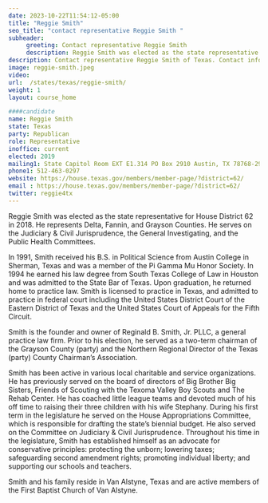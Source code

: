 ```yaml
---
date: 2023-10-22T11:54:12-05:00
title: "Reggie Smith"
seo_title: "contact representative Reggie Smith "
subheader:
     greeting: Contact representative Reggie Smith
     description: Reggie Smith was elected as the state representative for House District 62 in 2018. He represents Delta, Fannin, and Grayson Counties. He serves on the Judiciary & Civil Jurisprudence, the General Investigating, and the Public Health Committees.
description: Contact representative Reggie Smith of Texas. Contact information for Reggie Smith includes email address, phone number, and mailing address.
image: reggie-smith.jpeg
video:
url:  /states/texas/reggie-smith/
weight: 1
layout: course_home

####candidate
name: Reggie Smith
state: Texas
party: Republican
role: Representative
inoffice: current
elected: 2019
mailing1: State Capitol Room EXT E1.314 PO Box 2910 Austin, TX 78768-2910
phone1: 512-463-0297
website: https://house.texas.gov/members/member-page/?district=62/
email : https://house.texas.gov/members/member-page/?district=62/
twitter: reggie4tx
---
```


Reggie Smith was elected as the state representative for House District 62 in 2018. He represents Delta, Fannin, and Grayson Counties. He serves on the Judiciary & Civil Jurisprudence, the General Investigating, and the Public Health Committees.

In 1991, Smith received his B.S. in Political Science from Austin College in Sherman, Texas and was a member of the Pi Gamma Mu Honor Society. In 1994 he earned his law degree from South Texas College of Law in Houston and was admitted to the State Bar of Texas. Upon graduation, he returned home to practice law. Smith is licensed to practice in Texas, and admitted to practice in federal court including the United States District Court of the Eastern District of Texas and the United States Court of Appeals for the Fifth Circuit.

Smith is the founder and owner of Reginald B. Smith, Jr. PLLC, a general practice law firm. Prior to his election, he served as a two-term chairman of the Grayson County (party) and the Northern Regional Director of the Texas (party) County Chairman’s Association.

Smith has been active in various local charitable and service organizations. He has previously served on the board of directors of Big Brother Big Sisters, Friends of Scouting with the Texoma Valley Boy Scouts and The Rehab Center. He has coached little league teams and devoted much of his off time to raising their three children with his wife Stephany.
During his first term in the legislature he served on the House Appropriations Committee, which is responsible for drafting the state’s biennial budget. He also served on the Committee on Judiciary & Civil Jurisprudence. Throughout his time in the legislature, Smith has established himself as an advocate for conservative principles: protecting the unborn; lowering taxes; safeguarding second amendment rights; promoting individual liberty; and supporting our schools and teachers.

Smith and his family reside in Van Alstyne, Texas and are active members of the First Baptist Church of Van Alstyne.

